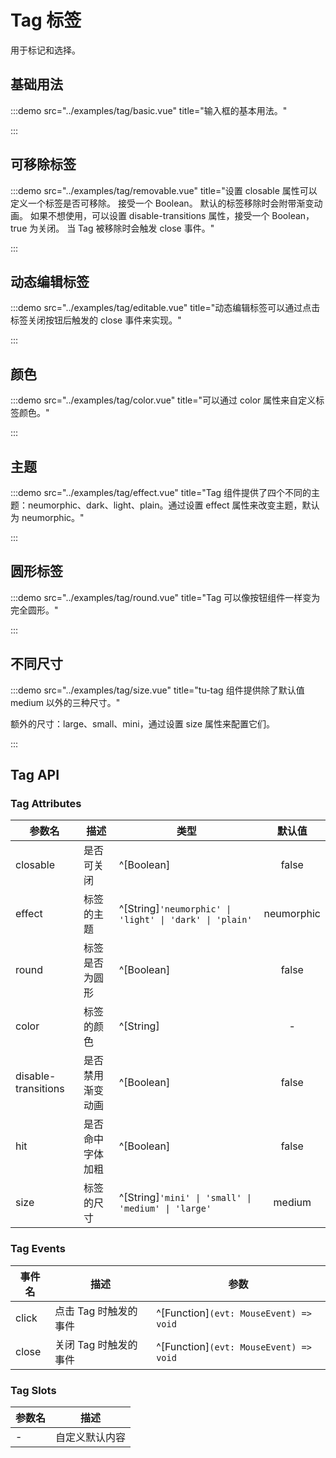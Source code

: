 # Tag 标签

用于标记和选择。

## 基础用法

:::demo src="../examples/tag/basic.vue" title="输入框的基本用法。"

:::

## 可移除标签

:::demo src="../examples/tag/removable.vue" title="设置 closable 属性可以定义一个标签是否可移除。 接受一个 Boolean。 默认的标签移除时会附带渐变动画。 如果不想使用，可以设置 disable-transitions 属性，接受一个 Boolean，true 为关闭。 当 Tag 被移除时会触发 close 事件。"

:::

## 动态编辑标签

:::demo src="../examples/tag/editable.vue" title="动态编辑标签可以通过点击标签关闭按钮后触发的 close 事件来实现。"

:::

## 颜色

:::demo src="../examples/tag/color.vue" title="可以通过 color 属性来自定义标签颜色。"

:::

## 主题

:::demo src="../examples/tag/effect.vue" title="Tag 组件提供了四个不同的主题：neumorphic、dark、light、plain。通过设置 effect 属性来改变主题，默认为 neumorphic。"

:::

## 圆形标签

:::demo src="../examples/tag/round.vue" title="Tag 可以像按钮组件一样变为完全圆形。"

:::

## 不同尺寸

:::demo src="../examples/tag/size.vue" title="tu-tag 组件提供除了默认值 medium 以外的三种尺寸。"

额外的尺寸：large、small、mini，通过设置 size 属性来配置它们。

:::

## Tag API

### Tag Attributes

| 参数名 | 描述 | 类型 | 默认值 |
| ------ | ---- | ---- | :----: |
| closable | 是否可关闭 | ^[Boolean] | false |
| effect | 标签的主题 | ^[String]`'neumorphic' \| 'light' \| 'dark' \| 'plain'` | neumorphic |
| round | 标签是否为圆形 | ^[Boolean] | false |
| color | 标签的颜色 | ^[String] | - |
| disable-transitions | 是否禁用渐变动画 | ^[Boolean] | false |
| hit | 是否命中字体加粗 | ^[Boolean] | false |
| size | 标签的尺寸 | ^[String]`'mini' \| 'small' \| 'medium' \| 'large'` | medium |

### Tag Events

| 事件名 | 描述 | 参数 |
| ------ | ---- | ---- |
| click | 点击 Tag 时触发的事件 | ^[Function]`(evt: MouseEvent) => void` |
| close | 关闭 Tag 时触发的事件 | ^[Function]`(evt: MouseEvent) => void` |

### Tag Slots

| 参数名 | 描述 |
| ------ | ---- |
| - | 自定义默认内容 |
